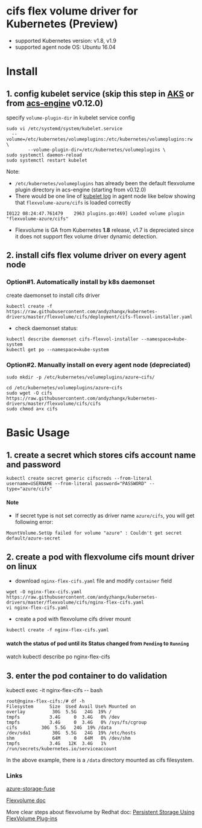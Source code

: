 # cifs flex volume driver for Kubernetes (Preview)
 - supported Kubernetes version: v1.8, v1.9
 - supported agent node OS: Ubuntu 16.04

# Install
## 1. config kubelet service (skip this step in [AKS](https://azure.microsoft.com/en-us/services/container-service/) or from [acs-engine](https://github.com/Azure/acs-engine) v0.12.0)
specify `volume-plugin-dir` in kubelet service config 
```
sudo vi /etc/systemd/system/kubelet.service
  --volume=/etc/kubernetes/volumeplugins:/etc/kubernetes/volumeplugins:rw \
        --volume-plugin-dir=/etc/kubernetes/volumeplugins \
sudo systemctl daemon-reload
sudo systemctl restart kubelet
```

Note:
 - `/etc/kubernetes/volumeplugins` has already been the default flexvolume plugin directory in acs-engine (starting from v0.12.0)
 - There would be one line of [kubelet log](https://github.com/andyzhangx/Demo/tree/master/debug#q-how-to-get-k8s-kubelet-logs-on-linux-agent) in agent node like below showing that `flexvolume-azure/cifs` is loaded correctly
```
I0122 08:24:47.761479    2963 plugins.go:469] Loaded volume plugin "flexvolume-azure/cifs"
```
 - Flexvolume is GA from Kubernetes **1.8** release, v1.7 is depreciated since it does not support flex volume driver dynamic detection.
 
## 2. install cifs flex volume driver on every agent node
### Option#1. Automatically install by k8s daemonset
create daemonset to install cifs driver
```
kubectl create -f https://raw.githubusercontent.com/andyzhangx/kubernetes-drivers/master/flexvolume/cifs/deployment/cifs-flexvol-installer.yaml
```
 - check daemonset status:
```
kubectl describe daemonset cifs-flexvol-installer --namespace=kube-system
kubectl get po --namespace=kube-system
```

### Option#2. Manually install on every agent node (depreciated)
```
sudo mkdir -p /etc/kubernetes/volumeplugins/azure~cifs/

cd /etc/kubernetes/volumeplugins/azure~cifs
sudo wget -O cifs https://raw.githubusercontent.com/andyzhangx/kubernetes-drivers/master/flexvolume/cifs/cifs
sudo chmod a+x cifs
```

# Basic Usage
## 1. create a secret which stores cifs account name and password
```
kubectl create secret generic cifscreds --from-literal username=USERNAME --from-literal password="PASSWORD" --type="azure/cifs"
```
#### Note
 - If secret type is not set correctly as driver name `azure/cifs`, you will get following error:
```
MountVolume.SetUp failed for volume "azure" : Couldn't get secret default/azure-secret
```

## 2. create a pod with flexvolume cifs mount driver on linux
 - download `nginx-flex-cifs.yaml` file and modify `container` field
```
wget -O nginx-flex-cifs.yaml https://raw.githubusercontent.com/andyzhangx/kubernetes-drivers/master/flexvolume/cifs/nginx-flex-cifs.yaml
vi nginx-flex-cifs.yaml
```
 - create a pod with flexvolume cifs driver mount
```
kubectl create -f nginx-flex-cifs.yaml
```

#### watch the status of pod until its Status changed from `Pending` to `Running`
watch kubectl describe po nginx-flex-cifs

## 3. enter the pod container to do validation
kubectl exec -it nginx-flex-cifs -- bash

```
root@nginx-flex-cifs:/# df -h
Filesystem      Size  Used Avail Use% Mounted on
overlay          30G  5.5G   24G  19% /
tmpfs           3.4G     0  3.4G   0% /dev
tmpfs           3.4G     0  3.4G   0% /sys/fs/cgroup
cifs         30G  5.5G   24G  19% /data
/dev/sda1        30G  5.5G   24G  19% /etc/hosts
shm              64M     0   64M   0% /dev/shm
tmpfs           3.4G   12K  3.4G   1% /run/secrets/kubernetes.io/serviceaccount
```
In the above example, there is a `/data` directory mounted as cifs filesystem.

### Links
[azure-storage-fuse](https://github.com/Azure/azure-storage-fuse)

[Flexvolume doc](https://github.com/kubernetes/community/blob/master/contributors/devel/flexvolume.md)

More clear steps about flexvolume by Redhat doc: [Persistent Storage Using FlexVolume Plug-ins](https://docs.openshift.org/latest/install_config/persistent_storage/persistent_storage_flex_volume.html)
